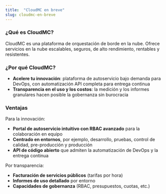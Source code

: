 ```yaml
---
title:  "CloudMC en breve"
slug: cloudmc-en-breve
---
```


### ¿Qué es CloudMC?

CloudMC es una plataforma de orquestación de borde en la nube. Ofrece servicios en la nube escalables, seguros, de alto rendimiento, rentables y resistentes.

### ¿Por qué CloudMC?

- **Acelere tu innovación**: plataforma de autoservicio bajo demanda para DevOps, con automatización API completa para entrega continua
- **Transparencia en el uso y los costos**: la medición y los informes granulares hacen posible la gobernanza sin burocracia

### Ventajas

Para la innovación:

- **Portal de autoservicio intuitivo con RBAC avanzado** para la colaboración en equipo
- **Centrado en entornos**, por ejemplo, desarrollo, pruebas, control de calidad, pre-producción y producción
- **API de código abierto** que admiten la automatización de DevOps y la entrega continua

Por transparencia:

- **Facturación de servicios públicos** (tarifas por hora)
- **Informes de uso detallado** por entorno
- **Capacidades de gobernanza** (RBAC, presupuestos, cuotas, etc.)
